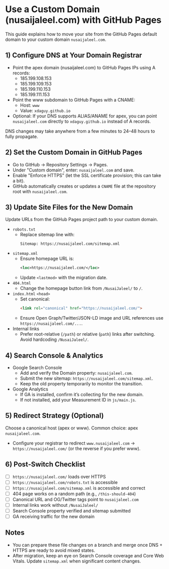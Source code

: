 # Use a Custom Domain (nusaijaleel.com) with GitHub Pages

This guide explains how to move your site from the GitHub Pages default domain to your custom domain `nusaijaleel.com`.

## 1) Configure DNS at Your Domain Registrar

- Point the apex domain (nusaijaleel.com) to GitHub Pages IPs using A records:
  - 185.199.108.153
  - 185.199.109.153
  - 185.199.110.153
  - 185.199.111.153
- Point the www subdomain to GitHub Pages with a CNAME:
  - Host: `www`
  - Value: `xdaguy.github.io`
- Optional: If your DNS supports ALIAS/ANAME for apex, you can point `nusaijaleel.com` directly to `xdaguy.github.io` instead of A records.

DNS changes may take anywhere from a few minutes to 24–48 hours to fully propagate.

## 2) Set the Custom Domain in GitHub Pages

- Go to GitHub → Repository Settings → Pages.
- Under "Custom domain", enter: `nusaijaleel.com` and save.
- Enable "Enforce HTTPS" (let the SSL certificate provision; this can take a bit).
- GitHub automatically creates or updates a `CNAME` file at the repository root with `nusaijaleel.com`.

## 3) Update Site Files for the New Domain

Update URLs from the GitHub Pages project path to your custom domain.

- `robots.txt`
  - Replace sitemap line with:
    ```
    Sitemap: https://nusaijaleel.com/sitemap.xml
    ```
- `sitemap.xml`
  - Ensure homepage URL is:
    ```xml
    <loc>https://nusaijaleel.com/</loc>
    ```
  - Update `<lastmod>` with the migration date.
- `404.html`
  - Change the homepage button link from `/NusaiJaleel/` to `/`.
- `index.html` `<head>`
  - Set canonical:
    ```html
    <link rel="canonical" href="https://nusaijaleel.com/">
    ```
  - Ensure Open Graph/Twitter/JSON-LD image and URL references use `https://nusaijaleel.com/...`.
- Internal links
  - Prefer root-relative (`/path`) or relative (`path`) links after switching. Avoid hardcoding `/NusaiJaleel/`.

## 4) Search Console & Analytics

- Google Search Console
  - Add and verify the Domain property: `nusaijaleel.com`.
  - Submit the new sitemap: `https://nusaijaleel.com/sitemap.xml`.
  - Keep the old property temporarily to monitor the transition.
- Google Analytics
  - If GA is installed, confirm it’s collecting for the new domain.
  - If not installed, add your Measurement ID in `js/main.js`.

## 5) Redirect Strategy (Optional)

Choose a canonical host (apex or www). Common choice: apex `nusaijaleel.com`.
- Configure your registrar to redirect `www.nusaijaleel.com` → `https://nusaijaleel.com/` (or the reverse if you prefer www).

## 6) Post‑Switch Checklist

- [ ] `https://nusaijaleel.com/` loads over HTTPS
- [ ] `https://nusaijaleel.com/robots.txt` is accessible
- [ ] `https://nusaijaleel.com/sitemap.xml` is accessible and correct
- [ ] 404 page works on a random path (e.g., `/this-should-404`)
- [ ] Canonical URL and OG/Twitter tags point to `nusaijaleel.com`
- [ ] Internal links work without `/NusaiJaleel/`
- [ ] Search Console property verified and sitemap submitted
- [ ] GA receiving traffic for the new domain

## Notes

- You can prepare these file changes on a branch and merge once DNS + HTTPS are ready to avoid mixed states.
- After migration, keep an eye on Search Console coverage and Core Web Vitals. Update `sitemap.xml` when significant content changes.

